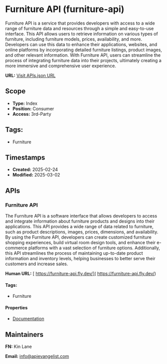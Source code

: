 # Furniture API (furniture-api)
Furniture API is a service that provides developers with access to a wide range of furniture data and resources through a simple and easy-to-use interface. This API allows users to retrieve information on various types of furniture, including furniture models, prices, availability, and more. Developers can use this data to enhance their applications, websites, and online platforms by incorporating detailed furniture listings, product images, and other relevant information. With Furniture API, users can streamline the process of integrating furniture data into their projects, ultimately creating a more immersive and comprehensive user experience.

**URL:** [Visit APIs.json URL](https://raw.githubusercontent.com/api-evangelist/furniture-api/refs/heads/main/apis.yml)

## Scope

- **Type:** Index 
- **Position:** Consumer 
- **Access:** 3rd-Party 

## Tags:

 - Furniture

## Timestamps

- **Created:** 2025-02-24 
- **Modified:** 2025-03-02 

## APIs

### Furniture API
The Furniture API is a software interface that allows developers to access and integrate information about furniture products and designs into their applications. This API provides a wide range of data related to furniture, such as product descriptions, images, prices, dimensions, and availability. By using the Furniture API, developers can create customized furniture shopping experiences, build virtual room design tools, and enhance their e-commerce platforms with a vast selection of furniture options. Additionally, this API streamlines the process of maintaining up-to-date product information and inventory levels, helping businesses to better serve their customers and increase sales.

**Human URL:** [ https://furniture-api.fly.dev/]( https://furniture-api.fly.dev/)


#### Tags:

 - Furniture

#### Properties

- [Documentation]( https://furniture-api.fly.dev/)

## Maintainers

**FN:** Kin Lane

**Email:** info@apievangelist.com

